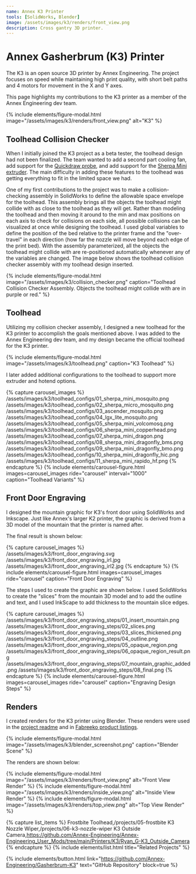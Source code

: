 ```yaml
---
name: Annex K3 Printer
tools: [SolidWorks, Blender]
image: /assets/images/k3/renders/front_view.png
description: Cross gantry 3D printer.
---
```


# Annex Gasherbrum (K3) Printer

The K3 is an open source 3D printer by Annex Engineering. The project focuses
on speed while maintaining high print quality, with short belt paths and 4
motors for movement in the X and Y axes.

This page highlights my contributions to the K3 printer as a member of the Annex
Engineering dev team.

{% include elements/figure-modal.html image="/assets/images/k3/renders/front_view.png" alt="K3" %}

## Toolhead Collision Checker

When I initially joined the K3 project as a beta tester, the toolhead design had
not been finalized. The team wanted to add a second part cooling fan, add
support for the [Quickdraw probe](https://github.com/Annex-Engineering/Quickdraw_Probe),
and add support for the [Sherpa Mini extruder](https://github.com/Annex-Engineering/Sherpa_Mini-Extruder).
The main difficulty in adding these features to the toolhead was getting
everything to fit in the limited space we had.

One of my first contributions to the project was to make a collision-checking
assembly in SolidWorks to define the allowable space envelope for the toolhead.
This assembly brings all the objects the toolhead might collide with as close to
the toolhead as they will get. Rather than modeling the toolhead and then moving
it around to the min and max positions on each axis to check for collisions on
each side, all possible collisions can be visualized at once while designing the
toolhead. I used global variables to define the position of the bed relative to
the printer frame and the "over-travel" in each direction (how far the nozzle
will move beyond each edge of the print bed). With the assembly parameterized,
all the objects the toolhead might collide with are re-positioned automatically
whenever any of the variables are changed. The image below shows the toolhead
collision checker assembly with my toolhead design inserted.

{% include elements/figure-modal.html image="/assets/images/k3/collision_checker.png" caption="Toolhead Collision Checker Assembly. Objects the toolhead might collide with are in purple or red." %}

## Toolhead

Utilizing my collision checker assembly, I designed a new toolhead for the K3
printer to accomplish the goals mentioned above. I was added to the Annex
Engineering dev team, and my design became the official toolhead for the K3
printer. 

{% include elements/figure-modal.html image="/assets/images/k3/toolhead.png" caption="K3 Toolhead" %}

I later added additional configurations to the toolhead to support more
extruder and hotend options.

{% capture carousel_images %}
/assets/images/k3/toolhead_configs/01_sherpa_mini_mosquito.png
/assets/images/k3/toolhead_configs/02_sherpa_micro_mosquito.png
/assets/images/k3/toolhead_configs/03_ascender_mosquito.png
/assets/images/k3/toolhead_configs/04_lgx_lite_mosquito.png
/assets/images/k3/toolhead_configs/05_sherpa_mini_volcomosq.png
/assets/images/k3/toolhead_configs/06_sherpa_mini_copperhead.png
/assets/images/k3/toolhead_configs/07_sherpa_mini_dragon.png
/assets/images/k3/toolhead_configs/08_sherpa_mini_dragonfly_bms.png
/assets/images/k3/toolhead_configs/09_sherpa_mini_dragonfly_bmo.png
/assets/images/k3/toolhead_configs/10_sherpa_mini_dragonfly_hic.png
/assets/images/k3/toolhead_configs/11_sherpa_mini_rapido_hf.png
{% endcapture %}
{% include elements/carousel-figure.html images=carousel_images ride="carousel" interval="1000" caption="Toolhead Variants" %}

## Front Door Engraving

I designed the mountain graphic for K3's front door using SolidWorks and
Inkscape. Just like Annex's larger K2 printer, the graphic is derived from a 
3D model of the mountain that the printer is named after.

The final result is shown below:

{% capture carousel_images %}
/assets/images/k3/front_door_engraving.svg
/assets/images/k3/front_door_engraving_irl.jpg
/assets/images/k3/front_door_engraving_irl2.jpg
{% endcapture %}
{% include elements/carousel-figure.html images=carousel_images ride="carousel" caption="Front Door Engraving" %}

The steps I used to create the graphic are shown below. I used SolidWorks to
create the "slices" from the mountain 3D model and to add the outline and text,
and I used InkScape to add thickness to the mountain slice edges.

{% capture carousel_images %}
/assets/images/k3/front_door_engraving_steps/01_insert_mountain.png
/assets/images/k3/front_door_engraving_steps/02_slices.png
/assets/images/k3/front_door_engraving_steps/03_slices_thickened.png
/assets/images/k3/front_door_engraving_steps/04_outline.png
/assets/images/k3/front_door_engraving_steps/05_opaque_region.png
/assets/images/k3/front_door_engraving_steps/06_opaque_region_result.png
/assets/images/k3/front_door_engraving_steps/07_mountain_graphic_added.png
/assets/images/k3/front_door_engraving_steps/08_final.png
{% endcapture %}
{% include elements/carousel-figure.html images=carousel_images ride="carousel" caption="Engraving Design Steps" %}

## Renders

I created renders for the K3 printer using Blender. These renders were used in
the [project readme](https://github.com/Annex-Engineering/Gasherbrum-K3/blob/main/README.md)
and in [Fabreeko product listings](https://www.fabreeko.com/collections/annex-engineering/products/annex-k3-kit-by-honeybadger).

{% include elements/figure-modal.html image="/assets/images/k3/blender_screenshot.png" caption="Blender Scene" %}

The renders are shown below:

<!-- ![alt text](/assets/images/k3/renders/front_view.png "Front View Render")
![alt text](/assets/images/k3/renders/inside_view.png "Inside View Render")
![alt text](/assets/images/k3/renders/top_view.png "Top View Render") -->

{% include elements/figure-modal.html image="/assets/images/k3/renders/front_view.png" alt="Front View Render" %}
{% include elements/figure-modal.html image="/assets/images/k3/renders/inside_view.png" alt="Inside View Render" %}
{% include elements/figure-modal.html image="/assets/images/k3/renders/top_view.png" alt="Top View Render" %}

{% capture list_items %}
Frostbite Toolhead,/projects/05-frostbite
K3 Nozzle Wiper,/projects/06-k3-nozzle-wiper
K3 Outside Camera,https://github.com/Annex-Engineering/Annex-Engineering_User_Mods/tree/main/Printers/K3/Ryan_G-K3_Outside_Camera
{% endcapture %}
{% include elements/list.html title="Related Projects" %}

{% include elements/button.html link="https://github.com/Annex-Engineering/Gasherbrum-K3" text="GitHub Repository" block=true %}
